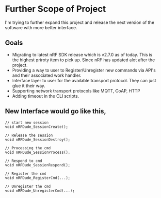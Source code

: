 # Further Scope of Project

I'm trying to further expand this project and release the next version of the software with more better interface.

## Goals

- Migrating to latest nRF SDK release which is v2.7.0 as of today. This is the highest priroty item to pick up. Since nRF has updated alot after the project.
- Providing a way to user to Register/Unregister new commands via API's and their associated work handler.
- Interface layer to user for the available transport protocol. They can just glue it their way.
- Supporting network transport protocols like MQTT, CoAP, HTTP
- Adding timeout in the CLI scripts.

## New Interface would go like this,

```
// start new session
void nRFDude_SessionCreate();

// Release the session
void nRFDude_SessionDestroy();

// Processing the cmd
void nRFDude_SessionProcess();

// Respond to cmd
void nRFDude_SessionRespond();

// Register the cmd
void nRFDude_RegisterCmd(...);

// Unregister the cmd
void nRFDude_UnregisterCmd(...);
```